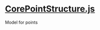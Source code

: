 

<!-- Start datastructures/CorePointStructure.js -->

# [CorePointStructure.js](CorePointStructure.js)

Model for points

<!-- End datastructures/CorePointStructure.js -->

